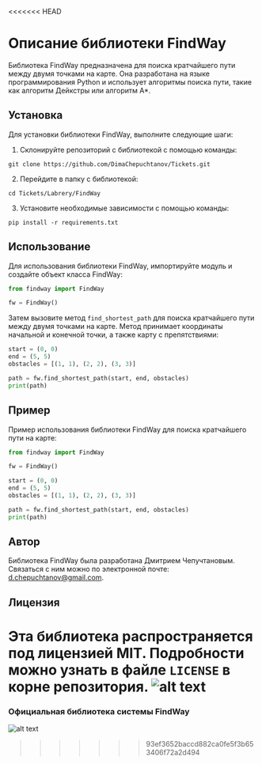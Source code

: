<<<<<<< HEAD
# Описание библиотеки FindWay

Библиотека FindWay предназначена для поиска кратчайшего пути между двумя точками на карте. Она разработана на языке программирования Python и использует алгоритмы поиска пути, такие как алгоритм Дейкстры или алгоритм A*.

## Установка

Для установки библиотеки FindWay, выполните следующие шаги:

1. Склонируйте репозиторий с библиотекой с помощью команды:
```
git clone https://github.com/DimaChepuchtanov/Tickets.git
```

2. Перейдите в папку с библиотекой:
```
cd Tickets/Labrery/FindWay
```

3. Установите необходимые зависимости с помощью команды:
```
pip install -r requirements.txt
```

## Использование

Для использования библиотеки FindWay, импортируйте модуль и создайте объект класса FindWay:
```python
from findway import FindWay

fw = FindWay()
```

Затем вызовите метод `find_shortest_path` для поиска кратчайшего пути между двумя точками на карте. Метод принимает координаты начальной и конечной точки, а также карту с препятствиями:
```python
start = (0, 0)
end = (5, 5)
obstacles = [(1, 1), (2, 2), (3, 3)]

path = fw.find_shortest_path(start, end, obstacles)
print(path)
```

## Пример

Пример использования библиотеки FindWay для поиска кратчайшего пути на карте:

```python
from findway import FindWay

fw = FindWay()

start = (0, 0)
end = (5, 5)
obstacles = [(1, 1), (2, 2), (3, 3)]

path = fw.find_shortest_path(start, end, obstacles)
print(path)
```

## Автор

Библиотека FindWay была разработана Дмитрием Чепучтановым. Связаться с ним можно по электронной почте: d.chepuchtanov@gmail.com.

## Лицензия

Эта библиотека распространяется под лицензией MIT. Подробности можно узнать в файле `LICENSE` в корне репозитория.
![alt text](iconSite.png)
=======
### Официальная библиотека системы FindWay
![alt text](iconSite.png)
>>>>>>> 93ef3652baccd882ca0fe5f3b653406f72a2d494
